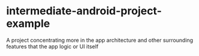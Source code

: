 # intermediate-android-project-example
A project concentrating more in the app architecture and other surrounding features that the app logic or UI itself
